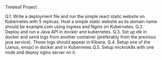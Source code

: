 Treeleaf Project

Q.1. Write a deployment file and run the simple react static website on Kubernetes with 5 replicas.
Host a simple static website as its domain name should be example.com using ingress and
Nginx on Kubernetes.
Q.2. Deploy and run a Java API in docker and kubernetes.
Q.3. Set up elk in docker and send logs from another container (preferably from the previous java
service). Those logs should appear in Kibana.
Q.4. Setup one of the (Janus, emqx) in docker and in Kubernetes
Q.5. Setup mickrok8s with one node and deploy nginx server on it.
